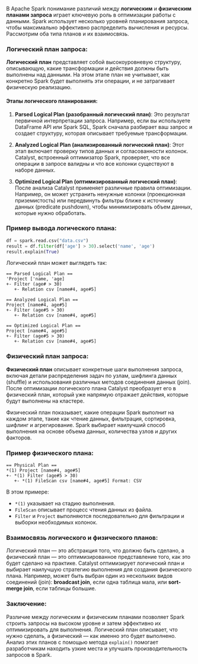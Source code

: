 В Apache Spark понимание различий между **логическим** и **физическим планами запроса** играет ключевую роль в оптимизации работы с данными. Spark использует несколько уровней планирования запроса, чтобы максимально эффективно распределить вычисления и ресурсы. Рассмотрим оба типа планов и их взаимосвязь.

### Логический план запроса:

**Логический план** представляет собой высокоуровневую структуру, описывающую, какие трансформации и действия должны быть выполнены над данными. На этом этапе план не учитывает, как конкретно Spark будет выполнять эти операции, и не затрагивает физическую реализацию.

#### Этапы логического планирования:
1. **Parsed Logical Plan (разобранный логический план)**: 
   Это результат первичной интерпретации запроса. Например, если вы используете DataFrame API или Spark SQL, Spark сначала разбирает ваш запрос и создает структуру, которая описывает требуемые трансформации.
   
2. **Analyzed Logical Plan (анализированный логический план)**: 
   Этот этап включает проверку типов данных и согласованности колонок. Catalyst, встроенный оптимизатор Spark, проверяет, что все операции в запросе валидны и что все колонки существуют в наборе данных.

3. **Optimized Logical Plan (оптимизированный логический план)**: 
   После анализа Catalyst применяет различные правила оптимизации. Например, он может устранить ненужные колонки (проекционная приземистость) или передвинуть фильтры ближе к источнику данных (predicate pushdown), чтобы минимизировать объем данных, которые нужно обработать.

### Пример вывода логического плана:
```python
df = spark.read.csv("data.csv")
result = df.filter(df['age'] > 30).select('name', 'age')
result.explain(True)
```
Логический план может выглядеть так:
```
== Parsed Logical Plan ==
'Project ['name, 'age]
+- Filter (age# > 30)
   +- Relation csv [name#4, age#5]

== Analyzed Logical Plan ==
Project [name#4, age#5]
+- Filter (age#5 > 30)
   +- Relation csv [name#4, age#5]

== Optimized Logical Plan ==
Project [name#4, age#5]
+- Filter (age#5 > 30)
   +- Relation csv [name#4, age#5]
```

### Физический план запроса:

**Физический план** описывает конкретные шаги выполнения запроса, включая детали распределения задач по узлам, шифлинга данных (shuffle) и использования различных методов соединения данных (join). После оптимизации логического плана Catalyst преобразует его в физический план, который уже напрямую отражает действия, которые будут выполнены на кластере.

Физический план показывает, какие операции Spark выполнит на каждом этапе, такие как чтение данных, фильтрация, сортировка, шифлинг и агрегирование. Spark выбирает наилучший способ выполнения на основе объема данных, количества узлов и других факторов.

### Пример физического плана:
```
== Physical Plan ==
*(1) Project [name#4, age#5]
+- *(1) Filter (age#5 > 30)
   +- *(1) FileScan csv [name#4, age#5] Format: CSV
```
В этом примере:
- `*(1)` указывает на стадию выполнения.
- `FileScan` описывает процесс чтения данных из файла.
- `Filter` и `Project` выполняются последовательно для фильтрации и выборки необходимых колонок.

### Взаимосвязь логического и физического планов:
Логический план — это абстракция того, что должно быть сделано, а физический план — это оптимизированное представление того, как это будет сделано на практике. Catalyst оптимизирует логический план и выбирает наилучшую стратегию выполнения для создания физического плана. Например, может быть выбран один из нескольких видов соединений (join): **broadcast join**, если одна таблица мала, или **sort-merge join**, если таблицы большие.

### Заключение:
Различие между логическим и физическим планами позволяет Spark строить запросы на высоком уровне и затем эффективно их оптимизировать для выполнения. Логический план описывает, что нужно сделать, а физический — как именно это будет выполнено. Анализ этих планов с помощью метода `explain()` помогает разработчикам находить узкие места и улучшать производительность запросов в Spark.